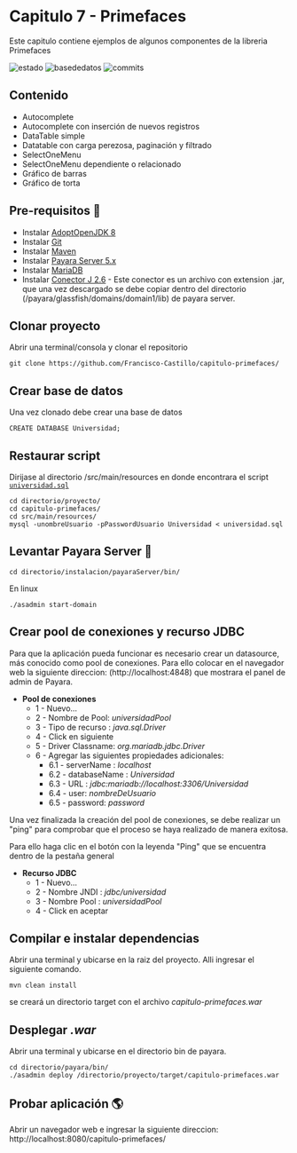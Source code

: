 # Capitulo 7 - Primefaces

Este capitulo contiene ejemplos de algunos componentes de la libreria Primefaces

![estado](https://img.shields.io/badge/estado-activo-success) ![basededatos](https://img.shields.io/badge/base%20de%20datos-si-success) ![commits](https://img.shields.io/badge/commits-13-informational)

## Contenido
- Autocomplete
- Autocomplete con inserción de nuevos registros
- DataTable simple
- Datatable con carga perezosa, paginación y filtrado
- SelectOneMenu
- SelectOneMenu dependiente o relacionado
- Gráfico de barras
- Gráfico de torta

## Pre-requisitos :pushpin:

* Instalar [AdoptOpenJDK 8](https://adoptopenjdk.net/)
* Instalar [Git](https://git-scm.com/)
* Instalar [Maven](https://maven.apache.org/)
* Instalar [Payara Server 5.x](https://www.payara.fish/products/downloads/#community)
* Instalar [MariaDB](https://mariadb.com/)
* Instalar [Conector J 2.6](https://downloads.mariadb.org/connector-java/) - Este conector es un archivo con extension .jar, que una vez descargado se debe copiar dentro del directorio (/payara/glassfish/domains/domain1/lib) de payara server.

## Clonar proyecto

Abrir una terminal/consola y clonar el repositorio

```
git clone https://github.com/Francisco-Castillo/capitulo-primefaces/
```
## Crear base de datos

Una vez clonado debe crear una base de datos

```
CREATE DATABASE Universidad;
```

## Restaurar script 

Dirijase al directorio /src/main/resources en donde encontrara el script [`universidad.sql`](src/main/resources/universidad.sql)

```
cd directorio/proyecto/
cd capitulo-primefaces/
cd src/main/resources/
mysql -unombreUsuario -pPasswordUsuario Universidad < universidad.sql
```
## Levantar Payara Server :rocket:

```
cd directorio/instalacion/payaraServer/bin/
```
En linux

```
./asadmin start-domain
```
## Crear pool de conexiones y recurso JDBC
Para que la aplicación pueda funcionar es necesario crear un datasource, más conocido como pool de conexiones. Para ello colocar en el navegador web la siguiente direccion: (http://localhost:4848) que mostrara el panel de admin de Payara.

* **Pool de conexiones**
  * 1 - Nuevo...
  * 2 - Nombre de Pool: *universidadPool*
  * 3 - Tipo de recurso : *java.sql.Driver*
  * 4 - Click en siguiente
  * 5 - Driver Classname:  *org.mariadb.jdbc.Driver*
  * 6 - Agregar las siguientes propiedades adicionales: 
    * 6.1 - serverName : *localhost*
    * 6.2 - databaseName : *Universidad*
    * 6.3 - URL : *jdbc:mariadb://localhost:3306/Universidad*
    * 6.4 - user: *nombreDeUsuario*
    * 6.5 - password: *password*
    
Una vez finalizada la creación del pool de conexiones, se debe realizar un "ping" para comprobar que el proceso se haya realizado de manera exitosa.

Para ello haga clic en el botón con la leyenda "Ping" que se encuentra dentro de la pestaña general 
    
* **Recurso JDBC**
  * 1 - Nuevo...
  * 2 - Nombre JNDI :     *jdbc/universidad*
  * 3 - Nombre Pool : *universidadPool*
  * 4 - Click en aceptar
  
## Compilar e instalar dependencias

Abrir una terminal y ubicarse en la raiz del proyecto. Alli ingresar el siguiente comando.

```
mvn clean install
```
se creará un directorio target con el archivo *capitulo-primefaces.war*
  
## Desplegar *.war*
Abrir una terminal y ubicarse en el directorio bin de payara.
```
cd directorio/payara/bin/
./asadmin deploy /directorio/proyecto/target/capitulo-primefaces.war
```
## Probar aplicación :earth_americas:
Abrir un navegador web e ingresar la siguiente direccion: http://localhost:8080/capitulo-primefaces/


